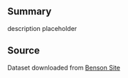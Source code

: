## **Summary**
description placeholder

## **Source**
Dataset downloaded from [Benson Site](https://www.cs.cornell.edu/~arb/data/threads-ask-ubuntu)